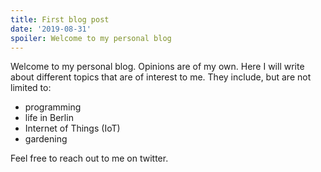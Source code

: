 ```yaml
---
title: First blog post
date: '2019-08-31'
spoiler: Welcome to my personal blog
---
```


Welcome to my personal blog.
Opinions are of my own.
Here I will write about different topics that are of interest to me. They include, but are not limited to:
- programming
- life in Berlin
- Internet of Things (IoT)
- gardening

Feel free to reach out to me on twitter.
